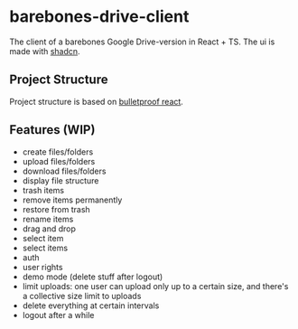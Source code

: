 # barebones-drive-client

The client of a barebones Google Drive-version in React + TS. The ui is made with [shadcn](https://ui.shadcn.com/).

## Project Structure

Project structure is based on [bulletproof react](https://github.com/alan2207/bulletproof-react).

## Features (WIP)

- create files/folders
- upload files/folders
- download files/folders
- display file structure
- trash items
- remove items permanently
- restore from trash
- rename items
- drag and drop
- select item
- select items
- auth
- user rights
- demo mode (delete stuff after logout)
- limit uploads: one user can upload only up to a certain size, and there's a collective size limit to uploads
- delete everything at certain intervals
- logout after a while
